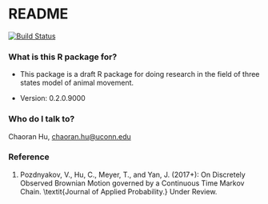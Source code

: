 # README #

[![Build Status](https://travis-ci.org/ChaoranHu/coga.svg?branch=master)](https://travis-ci.org/ChaoranHu/coga)

### What is this R package for? ###

* This package is a draft R package for doing research in the field of three states model of animal movement.

* Version: 0.2.0.9000

### Who do I talk to? ###

Chaoran Hu, <chaoran.hu@uconn.edu>

### Reference ###

1. Pozdnyakov, V., Hu, C., Meyer, T., and Yan, J. (2017+): On Discretely Observed Brownian Motion governed by a Continuous Time Markov Chain. \textit{Journal of Applied Probability.} Under Review.
